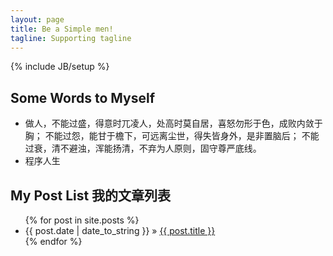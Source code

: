 ```yaml
---
layout: page
title: Be a Simple men!
tagline: Supporting tagline
---
```

{% include JB/setup %}



## Some Words to Myself

- 做人，不能过盛，得意时兀凌人，处高时莫自居，喜怒勿形于色，成败内敛于胸；
不能过怨，能甘于檐下，可远离尘世，得失皆身外，是非置脑后；
不能过衰，清不避浊，浑能扬清，不弃为人原则，固守尊严底线。
- 程序人生


## My Post List 我的文章列表

<ul class="posts">
  {% for post in site.posts %}
    <li><span>{{ post.date | date_to_string }}</span> &raquo; <a href="{{ BASE_PATH }}{{ post.url }}">{{ post.title }}</a></li>
  {% endfor %}
</ul>




